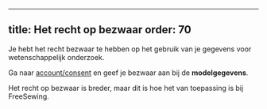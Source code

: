 ***

title: Het recht op bezwaar
order: 70
---------

Je hebt het recht bezwaar te hebben op het gebruik van je gegevens voor wetenschappelijk onderzoek.

Ga naar [account/consent](/account/consent/) en geef je bezwaar aan bij de **modelgegevens**.

<Note>

Het recht op bezwaar is breder, maar dit is hoe het van toepassing is bij FreeSewing.

</Note>
